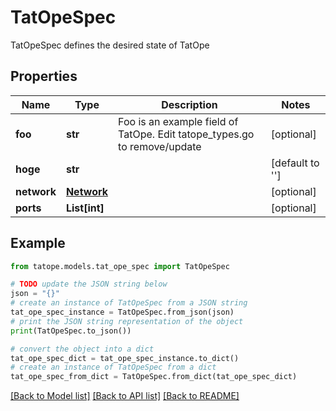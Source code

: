 # TatOpeSpec

TatOpeSpec defines the desired state of TatOpe

## Properties

Name | Type | Description | Notes
------------ | ------------- | ------------- | -------------
**foo** | **str** | Foo is an example field of TatOpe. Edit tatope_types.go to remove/update | [optional] 
**hoge** | **str** |  | [default to '']
**network** | [**Network**](Network.md) |  | [optional] 
**ports** | **List[int]** |  | [optional] 

## Example

```python
from tatope.models.tat_ope_spec import TatOpeSpec

# TODO update the JSON string below
json = "{}"
# create an instance of TatOpeSpec from a JSON string
tat_ope_spec_instance = TatOpeSpec.from_json(json)
# print the JSON string representation of the object
print(TatOpeSpec.to_json())

# convert the object into a dict
tat_ope_spec_dict = tat_ope_spec_instance.to_dict()
# create an instance of TatOpeSpec from a dict
tat_ope_spec_from_dict = TatOpeSpec.from_dict(tat_ope_spec_dict)
```
[[Back to Model list]](../README.md#documentation-for-models) [[Back to API list]](../README.md#documentation-for-api-endpoints) [[Back to README]](../README.md)


